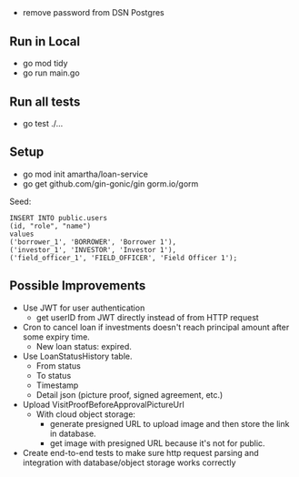 ##

- remove password from DSN Postgres

## Run in Local

- go mod tidy
- go run main.go

## Run all tests

- go test ./...

## Setup

- go mod init amartha/loan-service
- go get github.com/gin-gonic/gin gorm.io/gorm

Seed:
```
INSERT INTO public.users
(id, "role", "name")
values
('borrower_1', 'BORROWER', 'Borrower 1'),
('investor_1', 'INVESTOR', 'Investor 1'),
('field_officer_1', 'FIELD_OFFICER', 'Field Officer 1');
```

## Possible Improvements

- Use JWT for user authentication
  - get userID from JWT directly instead of from HTTP request
- Cron to cancel loan if investments doesn't reach principal amount after some expiry time.
  - New loan status: expired.
- Use LoanStatusHistory table.
  - From status
  - To status
  - Timestamp
  - Detail json (picture proof, signed agreement, etc.)
- Upload VisitProofBeforeApprovalPictureUrl
  - With cloud object storage:
    - generate presigned URL to upload image and then store the link in database.
    - get image with presigned URL because it's not for public.
- Create end-to-end tests to make sure http request parsing and integration with database/object storage works correctly